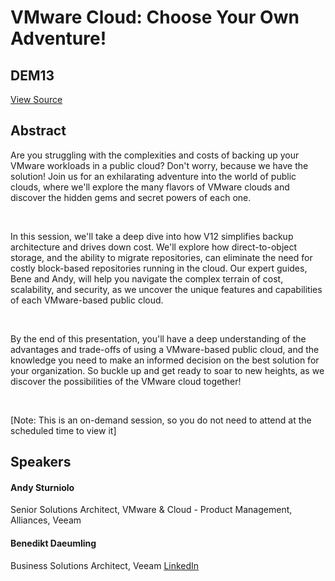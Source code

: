 # VMware Cloud: Choose Your Own Adventure!
## DEM13
[View Source](https://connect.veeam.com/flow/veeam/veeamon2023/attendeeportal/page/sessioncatalog/session/1678316665879001uaeP)

## Abstract
Are you struggling with the complexities and costs of backing up your VMware workloads in a public cloud? Don't worry, because we have the solution! Join us for an exhilarating adventure into the world of public clouds, where we'll explore the many flavors of VMware clouds and discover the hidden gems and secret powers of each one.

 

In this session, we'll take a deep dive into how V12 simplifies backup architecture and drives down cost. We'll explore how direct-to-object storage, and the ability to migrate repositories, can eliminate the need for costly block-based repositories running in the cloud. Our expert guides, Bene and Andy, will help you navigate the complex terrain of cost, scalability, and security, as we uncover the unique features and capabilities of each VMware-based public cloud.

 

By the end of this presentation, you'll have a deep understanding of the advantages and trade-offs of using a VMware-based public cloud, and the knowledge you need to make an informed decision on the best solution for your organization. So buckle up and get ready to soar to new heights, as we discover the possibilities of the VMware cloud together!

 

[Note: This is an on-demand session, so you do not need to attend at the scheduled time to view it]


## Speakers
#### Andy Sturniolo
Senior Solutions Architect, VMware & Cloud - Product Management, Alliances, Veeam
#### Benedikt Daeumling
Business Solutions Architect, Veeam
[LinkedIn](https://www.linkedin.com/in/benedikt-d%C3%A4umling-25b7b6101/)